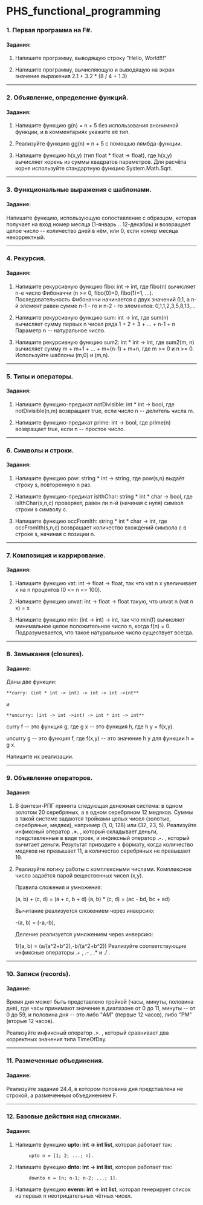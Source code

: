 # PHS_functional_programming

### 1. Первая программа на F#.
####  Задания:

1. Напишите программу, выводящую строку "Hello, World!!!"

2. Напишите программу, вычисляющую и выводящую на экран значение выражения 2.1 + 3.2 * (8 / 4 + 1.3)

----
### 2. Объявление, определение функций.
#### Задания: 

1. Напишите функцию g(n) = n + 5 без использования анонимной функции, и в комментариях укажите её тип.

2. Реализуйте функцию gg(n) = n + 5 с помощью лямбда-функции.

3. Напишите функцию h(x,y) (тип float * float -> float), где h(x,y) вычисляет корень из суммы квадратов параметров. Для расчёта корня используйте стандартную функцию System.Math.Sqrt.
---

### 3. Функциональные выражения с шаблонами.
#### Задание:

Напишите функцию, использующую сопоставление с образцом, которая получает на вход номер месяца (1-январь .. 12-декабрь) и возвращает целое число -- количество дней в нём, или 0, если номер месяца некорректный.

---
### 4. Рекурсия.
#### Задания:

1. Напишите рекурсивную функцию fibo: int -> int, где fibo(n) вычисляет n-е число Фибоначчи (n >= 0, fibo(0)=0, fibo(1)=1, ...). Последовательность Фибоначчи начинается с двух значений 0,1, а n-й элемент равен сумме n-1 - го и n-2 - го элементов: 0,1,1,2,3,5,8,13,...

2. Напишите рекурсивную функцию sum: int -> int, где sum(n) вычисляет сумму первых n чисел ряда 1 + 2 + 3 + ... + n-1 + n
Параметр n -- натуральное число.

3. Напишите рекурсивную функцию sum2: int * int -> int, где sum2(m, n) вычисляет сумму m + m+1 + ... + m+(n-1) + m+n, где m >= 0 и n >= 0.
Используйте шаблоны (m,0) и (m,n).

----

### 5. Типы и операторы.
#### Задания:

1. Напишите функцию-предикат notDivisible: int * int -> bool, где notDivisible(n,m) возвращает true, если число n -- делитель числа m.

2. Напишите функцию-предикат prime: int -> bool, где prime(n) возвращает true, если n -- простое число.

----

### 6. Символы и строки.
#### Задания:

1. Напишите функцию pow: string * int -> string, где pow(s,n) выдаёт строку s, повторенную n раз.

2. Напишите функцию-предикат isIthChar: string * int * char -> bool, где isIthChar(s,n,c) проверяет, равен ли n-й (начиная с нуля) символ строки s символу c.

3. Напишите функцию occFromIth: string * int * char -> int, где occFromIth(s,n,c) возвращает количество вхождений символа с в строке s, начиная с позиции n.

----

### 7. Композиция и каррирование.
#### Задания:
1. Напишите функцию vat: int -> float -> float, так что vat n x увеличивает x на n процентов (0 <= n <= 100).

2. Напишите функцию unvat: int -> float -> float такую, что
unvat n (vat n x) = x

3. Напишите функцию min: (int -> int) -> int, так что min(f) вычисляет минимальное целое положительное число n, когда f(n) = 0. Подразумевается, что такое натуральное число существует всегда.

----
### 8. Замыкания (closures).
#### Задание:
Даны две функции:

    **curry: (int * int -> int) -> int -> int ->int**

и

    **uncurry: (int -> int ->int) -> int * int -> int**

curry f -- это функция g, где g x -- это функция h, где h y = f(x,y).

uncurry g -- это функция f, где f(x,y) -- это значение h y для функции h = g x.

Напишите их реализации.

----
### 9. Объявление операторов.

#### Задания:

1. В фэнтези-РПГ принята следующая денежная система: в одном золотом 20 серебряных, а в одном серебряном 12 медяков. Суммы в такой системе задаются тройками целых чисел (золотые, серебряные, медяки), например (1, 0, 128) или (32, 23, 5).
Реализуйте инфиксный оператор **.+.** , который складывает деньги, представленные в виде троек, и инфиксный оператор **.-.** , который вычитает деньги. Результат приводите к формату, когда количество медяков не превышает 11, а количество серебряных не превышает 19.

2. Реализуйте логику работы с комплексными числами. Комплексное число задаётся парой вещественных чисел (x,y).

   Правила сложения и умножения:

   (a, b) + (c, d) = (a + c, b + d)
   (a, b) * (c, d) = (ac - bd, bc + ad)
   
   Вычитание реализуется сложением через инверсию:

   -(a, b) = (-a,-b),
   
   Деление реализуется умножением через инверсию:

   1/(a, b) = (a/(a^2+b^2),-b/(a^2+b^2))
   Реализуйте соответствующие инфиксные операторы .+ , .- , .* и ./ .
   
----
### 10. Записи (records).
#### Задание:

Время дня может быть представлено тройкой (часы, минуты, половина дня), где часы принимают значение в диапазоне от 0 до 11, минуты -- от 0 до 59, и половина дня -- это либо "AM" (первые 12 часов), либо "PM" (вторые 12 часов).

Реализуйте инфиксный оператор .>. , который сравнивает два корректных значения типа TimeOfDay.

----
### 11. Размеченные объединения.

#### Задание:

Реализуйте задание 24.4, в котором половина дня представлена не строкой, а размеченным объединением F.

----

### 12. Базовые действия над списками.
#### Задания:

1. Напишите функцию **upto: int -> int list**, которая работает так:

            upto n = [1; 2; ...; n].

2. Напишите функцию **dnto: int -> int list**, которая работает так:

            downto n = [n; n-1; n-2; ...; 1].

3. Напишите функцию **evenn: int -> int list**, которая генерирует список из первых n неотрицательных чётных чисел.
